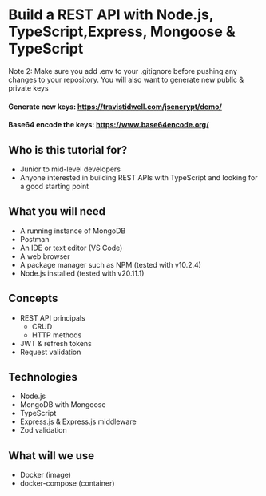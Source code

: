 # Build a REST API with Node.js, TypeScript,Express, Mongoose & TypeScript


Note 2: Make sure you add .env to your .gitignore before pushing any changes to your repository. You will also want to generate new public & private keys

#### Generate new keys: https://travistidwell.com/jsencrypt/demo/

#### Base64 encode the keys: https://www.base64encode.org/

## Who is this tutorial for?
* Junior to mid-level developers
* Anyone interested in building REST APIs with TypeScript and looking for a good starting point

## What you will need
* A running instance of MongoDB 
* Postman
* An IDE or text editor (VS Code)
* A web browser
* A package manager such as NPM (tested with v10.2.4)
* Node.js installed (tested with v20.11.1)


## Concepts
* REST API principals
    * CRUD
    * HTTP methods
* JWT & refresh tokens
* Request validation
## Technologies
* Node.js
* MongoDB with Mongoose
* TypeScript
* Express.js & Express.js middleware
* Zod validation


## What will we use
* Docker (image)
* docker-compose (container)